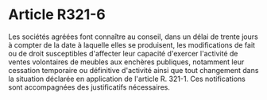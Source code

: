 # Article R321-6

Les sociétés agréées font connaître au conseil, dans un délai de trente jours à compter de la date à laquelle elles se produisent, les modifications de fait ou de droit susceptibles d'affecter leur capacité d'exercer l'activité de ventes volontaires de meubles aux enchères publiques, notamment leur cessation temporaire ou définitive d'activité ainsi que tout changement dans la situation déclarée en application de l'article R. 321-1. Ces notifications sont accompagnées des justificatifs nécessaires.

